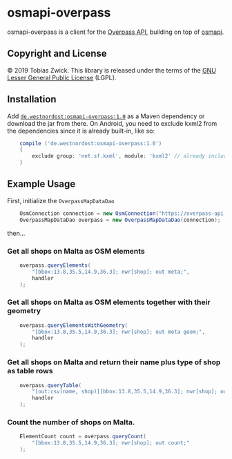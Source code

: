 # osmapi-overpass

osmapi-overpass is a client for the [Overpass API](https://wiki.openstreetmap.org/wiki/Overpass_API), building on top of [osmapi](https://github.com/westnordost/osmapi).

## Copyright and License

© 2019 Tobias Zwick. This library is released under the terms of the [GNU Lesser General Public License](http://www.gnu.org/licenses/lgpl-3.0.html) (LGPL).

## Installation

Add [`de.westnordost:osmapi-overpass:1.0`](https://maven-repository.com/artifact/de.westnordost/osmapi-overpass/1.0) as a Maven dependency or download the jar from there.
On Android, you need to exclude kxml2 from the dependencies since it is already built-in, like so:

```gradle
	compile ('de.westnordost:osmapi-overpass:1.0')
	{
		exclude group: 'net.sf.kxml', module: 'kxml2' // already included in Android
	}
```

## Example Usage

First, initialize the `OverpassMapDataDao`

```java
	OsmConnection connection = new OsmConnection("https://overpass-api.de/api/", "my user agent");
	OverpassMapDataDao overpass = new OverpassMapDataDao(connection);
```

then...

### Get all shops on Malta as OSM elements

```java
    overpass.queryElements(
        "[bbox:13.8,35.5,14.9,36.3]; nwr[shop]; out meta;",
        handler
    );
```

### Get all shops on Malta as OSM elements together with their geometry

```java
    overpass.queryElementsWithGeometry(
        "[bbox:13.8,35.5,14.9,36.3]; nwr[shop]; out meta geom;",
        handler
    );
```

### Get all shops on Malta and return their name plus type of shop as table rows

```java
    overpass.queryTable(
        "[out:csv(name, shop)][bbox:13.8,35.5,14.9,36.3]; nwr[shop]; out body;",
        handler
    );
```

### Count the number of shops on Malta.

```java
    ElementCount count = overpass.queryCount(
        "[bbox:13.8,35.5,14.9,36.3]; nwr[shop]; out count;"
    );
```
